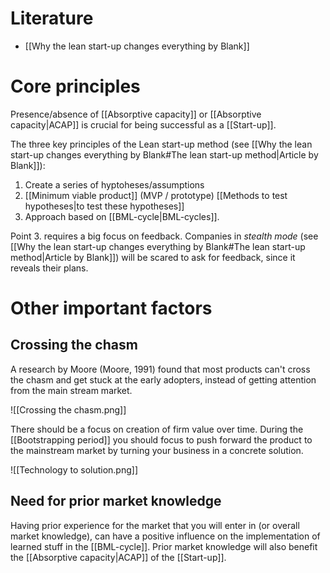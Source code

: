 # Literature
- [[Why the lean start-up changes everything by Blank]]
# Core principles
Presence/absence of [[Absorptive capacity]] or [[Absorptive capacity|ACAP]] is crucial for being successful as a [[Start-up]].

The three key principles of the Lean start-up method (see [[Why the lean start-up changes everything by Blank#The lean start-up method|Article by Blank]]):
1. Create a series of hyptoheses/assumptions
2. [[Minimum viable product]] (MVP / prototype) [[Methods to test hypotheses|to test these hypotheses]]
3. Approach based on [[BML-cycle|BML-cycles]].

Point 3. requires a big focus on feedback. Companies in *stealth mode* (see [[Why the lean start-up changes everything by Blank#The lean start-up method|Article by Blank]]) will be scared to ask for feedback, since it reveals their plans.
# Other important factors
## Crossing the chasm
A research by Moore (Moore, 1991) found that most products can't cross the chasm and get stuck at the early adopters, instead of getting attention from the main stream market.

![[Crossing the chasm.png]]

There should be a focus on creation of firm value over time. During the [[Bootstrapping period]] you should focus to push forward the product to the mainstream market by turning your business in a concrete solution.

![[Technology to solution.png]]
## Need for prior market knowledge
Having prior experience for the market that you will enter in (or overall market knowledge), can have a positive influence on the implementation of learned stuff in the [[BML-cycle]]. Prior market knowledge will also benefit the [[Absorptive capacity|ACAP]] of the [[Start-up]].
